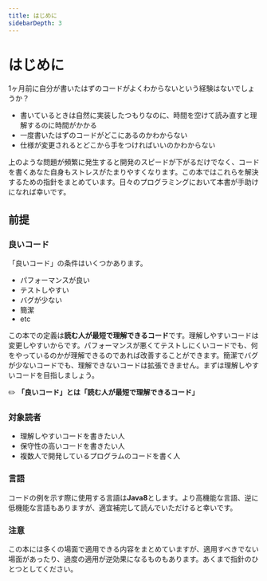 ```yaml
---
title: はじめに
sidebarDepth: 3
---
```


# はじめに

1ヶ月前に自分が書いたはずのコードがよくわからないという経験はないでしょうか？

- 書いているときは自然に実装したつもりなのに、時間を空けて読み直すと理解するのに時間がかかる
- 一度書いたはずのコードがどこにあるのかわからない
- 仕様が変更されるとどこから手をつければいいのかわからない

上のような問題が頻繁に発生すると開発のスピードが下がるだけでなく、コードを書くあなた自身もストレスがたまりやすくなります。この本ではこれらを解決するための指針をまとめています。日々のプログラミングにおいて本書が手助けになれば幸いです。

## 前提
### 良いコード
「良いコード」の条件はいくつかあります。

- パフォーマンスが良い
- テストしやすい
- バグが少ない
- 簡潔
- etc

この本での定義は**読む人が最短で理解できるコード**です。理解しやすいコードは変更しやすいからです。パフォーマンスが悪くてテストしにくいコードでも、何をやっているのかが理解できるのであれば改善することができます。簡潔でバグが少ないコードでも、理解できないコードは拡張できません。まずは理解しやすいコードを目指しましょう。

:pencil2: **「良いコード」とは「読む人が最短で理解できるコード」**

### 対象読者
- 理解しやすいコードを書きたい人
- 保守性の高いコードを書きたい人
- 複数人で開発しているプログラムのコードを書く人

### 言語
コードの例を示す際に使用する言語は**Java8**とします。より高機能な言語、逆に低機能な言語もありますが、適宜補完して読んでいただけると幸いです。

### 注意
この本には多くの場面で適用できる内容をまとめていますが、適用すべきでない場面があったり、過度の適用が逆効果になるものもあります。あくまで指針のひとつとしてください。
